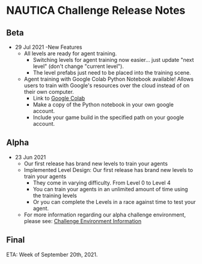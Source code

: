 # NAUTICA Challenge Release Notes

## Beta
- 29 Jul 2021
  -New Features
    - All levels are ready for agent training.
      - Switching levels for agent training now easier... just update "next level" (don't change "current level").  
      - The level prefabs just need to be placed into the training scene.
    - Agent training with Google Colab Python Notebook available!  Allows users to train with Google's resources over the cloud instead of on their own computer.
      - Link to [Google Colab](https://colab.research.google.com/drive/1uWfjZ1fr1hYwsNbY-nCCnjcpwNG0aKOH?usp=sharing)
      - Make a copy of the Python notebook in your own google account.
      - Include your game build in the specified path on your google account.

## Alpha
- 23 Jun 2021
  - Our first release has brand new levels to train your agents
  - Implemented Level Design: Our first release has brand new levels to train your agents
    - They come in varying difficulty. From Level 0 to Level 4 
    - You can train your agents in an unlimited amount of time using the training levels
    - Or you can complete the Levels in a race against time to test your agent.
  - For more information regarding our alpha challenge environment, please see: [Challenge Environment Information](ChallengeEnvironmentInformation.md)

## Final
 ETA: Week of September 20th, 2021.
